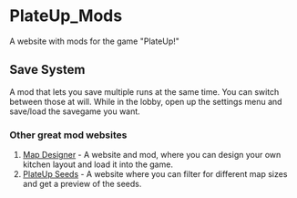 # PlateUp_Mods

A website with mods for the game "PlateUp!"

## Save System

A mod that lets you save multiple runs at the same time. You can switch between those at will.
While in the lobby, open up the settings menu and save/load the savegame you want.

### Other great mod websites

1. [Map Designer](https://plateuptools.com/) - A website and mod, where you can design your own kitchen layout and load it into the game.
1. [PlateUp Seeds](https://plateupseeds.com/) - A website where you can filter for different map sizes and get a preview of the seeds.
